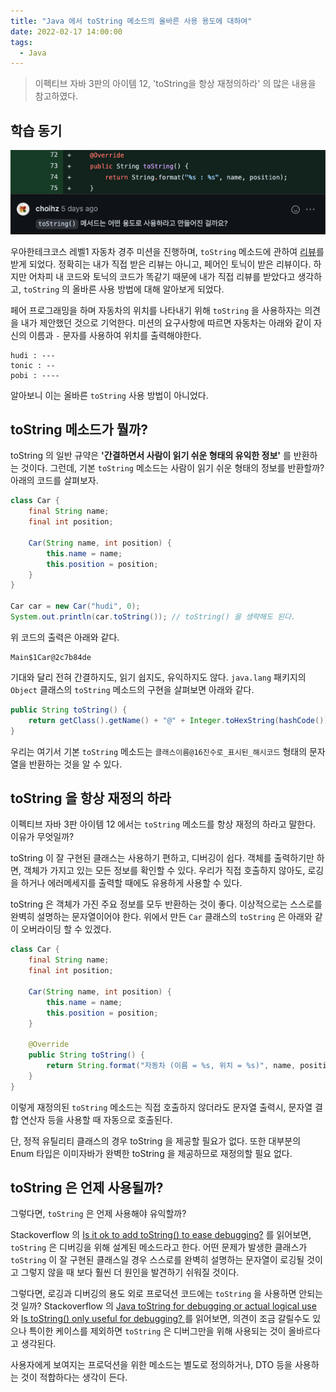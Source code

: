 ```yaml
---
title: "Java 에서 toString 메소드의 올바른 사용 용도에 대하여"
date: 2022-02-17 14:00:00
tags:
  - Java
---
```


> 이펙티브 자바 3판의 아이템 12, 'toString을 항상 재정의하라' 의 많은 내용을 참고하였다.

## 학습 동기

![toString 메소드는 어떤 용도로 사용하라고 만들어진 것 일까?](./review.png)

우아한테크코스 레벨1 자동차 경주 미션을 진행하며, `toString` 메소드에 관하여 [리뷰](https://github.com/woowacourse/java-racingcar/pull/322#discussion_r804932775)를 받게 되었다. 정확히는 내가 직접 받은 리뷰는 아니고, 페어인 토닉이 받은 리뷰이다. 하지만 어차피 내 코드와 토닉의 코드가 똑같기 때문에 내가 직접 리뷰를 받았다고 생각하고, `toString` 의 올바른 사용 방법에 대해 알아보게 되었다.

페어 프로그래밍을 하며 자동차의 위치를 나타내기 위해 `toString` 을 사용하자는 의견을 내가 제안했던 것으로 기억한다. 미션의 요구사항에 따르면 자동차는 아래와 같이 자신의 이름과 `-` 문자를 사용하여 위치를 출력해야한다.

```
hudi : ---
tonic : --
pobi : ----
```

알아보니 이는 올바른 `toString` 사용 방법이 아니었다.

## toString 메소드가 뭘까?

toString 의 일반 규약은 **'간결하면서 사람이 읽기 쉬운 형태의 유익한 정보'** 를 반환하는 것이다. 그런데, 기본 `toString` 메소드는 사람이 읽기 쉬운 형태의 정보를 반환할까? 아래의 코드를 살펴보자.

```java
class Car {
    final String name;
    final int position;

    Car(String name, int position) {
        this.name = name;
        this.position = position;
    }
}

Car car = new Car("hudi", 0);
System.out.println(car.toString()); // toString() 을 생략해도 된다.
```

위 코드의 출력은 아래와 같다.

```
Main$1Car@2c7b84de
```

기대와 달리 전혀 간결하지도, 읽기 쉽지도, 유익하지도 않다. `java.lang` 패키지의 `Object` 클래스의 `toString` 메소드의 구현을 살펴보면 아래와 같다.

```java
public String toString() {
    return getClass().getName() + "@" + Integer.toHexString(hashCode());
}
```

우리는 여기서 기본 `toString` 메소드는 `클래스이름@16진수로_표시된_해시코드` 형태의 문자열을 반환하는 것을 알 수 있다.

## toString 을 항상 재정의 하라

이펙티브 자바 3판 아이템 12 에서는 `toString` 메소드를 항상 재정의 하라고 말한다. 이유가 무엇일까?

toString 이 잘 구현된 클래스는 사용하기 편하고, 디버깅이 쉽다. 객체를 출력하기만 하면, 객체가 가지고 있는 모든 정보를 확인할 수 있다. 우리가 직접 호출하지 않아도, 로깅을 하거나 에러메세지를 출력할 때에도 유용하게 사용할 수 있다.

toString 은 객체가 가진 주요 정보를 모두 반환하는 것이 좋다. 이상적으로는 스스로를 완벽히 설명하는 문자열이어야 한다. 위에서 만든 `Car` 클래스의 `toString` 은 아래와 같이 오버라이딩 할 수 있겠다.

```java
class Car {
    final String name;
    final int position;

    Car(String name, int position) {
        this.name = name;
        this.position = position;
    }

    @Override
    public String toString() {
        return String.format("자동차 (이름 = %s, 위치 = %s)", name, position);
    }
}
```

이렇게 재정의된 `toString` 메소드는 직접 호출하지 않더라도 문자열 출력시, 문자열 결합 연산자 등을 사용할 때 자동으로 호출된다.

단, 정적 유틸리티 클래스의 경우 toString 을 제공할 필요가 없다. 또한 대부분의 Enum 타입은 이미자바가 완벽한 toString 을 제공하므로 재정의할 필요 없다.

## toString 은 언제 사용될까?

그렇다면, `toString` 은 언제 사용해야 유익할까?

Stackoverflow 의 [Is it ok to add toString() to ease debugging?](https://stackoverflow.com/questions/44132918/is-it-ok-to-add-tostring-to-ease-debugging) 를 읽어보면, `toString` 은 디버깅을 위해 설계된 메소드라고 한다. 어떤 문제가 발생한 클래스가 `toString` 이 잘 구현된 클래스일 경우 스스로를 완벽히 설명하는 문자열이 로깅될 것이고 그렇지 않을 때 보다 훨씬 더 원인을 발견하기 쉬워질 것이다.

그렇다면, 로깅과 디버깅의 용도 외로 프로덕션 코드에는 `toString` 을 사용하면 안되는 것 일까? Stackoverflow 의 [Java toString for debugging or actual logical use](https://stackoverflow.com/questions/19911290/java-tostring-for-debugging-or-actual-logical-use) 와 [Is toString() only useful for debugging?
](https://stackoverflow.com/questions/563676/is-tostring-only-useful-for-debugging) 를 읽어보면, 의견이 조금 갈릴수도 있으나 특이한 케이스를 제외하면 `toString` 은 디버그만을 위해 사용되는 것이 올바르다고 생각된다.

사용자에게 보여지는 프로덕션을 위한 메소드는 별도로 정의하거나, DTO 등을 사용하는 것이 적합하다는 생각이 든다.
